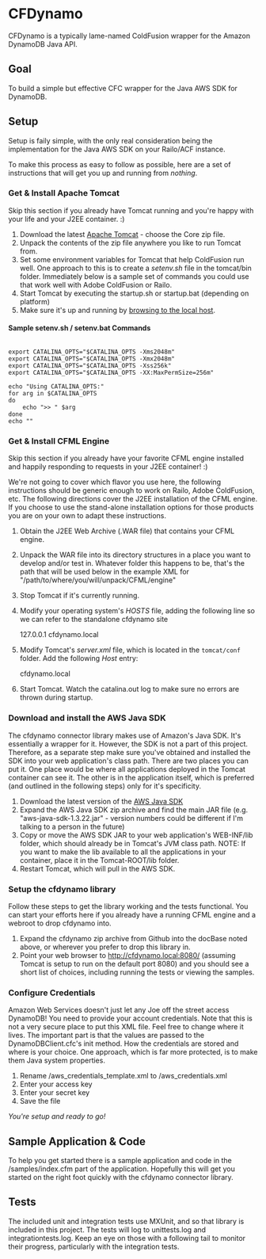 # CFDynamo #

CFDynamo is a typically lame-named ColdFusion wrapper for the Amazon DynamoDB Java API.

## Goal ##
To build a simple but effective CFC wrapper for the Java AWS SDK for DynamoDB.

## Setup ##
Setup is faily simple, with the only real consideration being the implementation for the Java AWS SDK on your Railo/ACF instance. 

To make this process as easy to follow as possible, here are a set of instructions that will get you up and running from _nothing_. 

### Get & Install Apache Tomcat ###
Skip this section if you already have Tomcat running and you're happy with your life and your J2EE container. :)

1. Download the latest [Apache Tomcat](http://tomcat.apache.org/download-70.cgi) - choose the Core zip file.
1. Unpack the contents of the zip file anywhere you like to run Tomcat from.
1. Set some environment variables for Tomcat that help ColdFusion run well.  One approach to this is to create a *setenv.sh* file in the tomcat/bin folder. Immediately below is a sample set of commands you could use that work well with Adobe ColdFusion or Railo.
1. Start Tomcat by executing the startup.sh or startup.bat (depending on platform)
1. Make sure it's up and running by [browsing to the local host](http://127.0.0.1:8080).

#### Sample setenv.sh / setenv.bat Commands ####
<pre><code>
export CATALINA_OPTS="$CATALINA_OPTS -Xms2048m"
export CATALINA_OPTS="$CATALINA_OPTS -Xmx2048m"
export CATALINA_OPTS="$CATALINA_OPTS -Xss256k"
export CATALINA_OPTS="$CATALINA_OPTS -XX:MaxPermSize=256m"

echo "Using CATALINA_OPTS:"
for arg in $CATALINA_OPTS
do
    echo ">> " $arg
done
echo ""
</code></pre>

### Get & Install CFML Engine ###
Skip this section if you already have your favorite CFML engine installed and happily responding to requests in your J2EE container! :)
 
We're not going to cover which flavor you use here, the following instructions should be generic enough to work on Railo, Adobe ColdFusion, etc.  The following directions cover the J2EE installation of the CFML engine. If you choose to use the stand-alone installation options for those products you are on your own to adapt these instructions.

1. Obtain the J2EE Web Archive (.WAR file) that contains your CFML engine.
1. Unpack the WAR file into its directory structures in a place you want to develop and/or test in. Whatever folder this happens to be, that's the path that will be used below in the example XML for "/path/to/where/you/will/unpack/CFML/engine"
1. Stop Tomcat if it's currently running.
1. Modify your operating system's *HOSTS* file, adding the following line so we can refer to the standalone cfdynamo site

	127.0.0.1	cfdynamo.local

1. Modify Tomcat's *server.xml* file, which is located in the <code>tomcat/conf</code> folder.  Add the following *Host* entry:

	<Host name="cfdynamo.local" appBase="webapps" unpackWARs="false" autodeploy="true">
		<Alias>cfdynamo.local</Alias>
		<Valve className="org.apache.catalina.valves.AccessLogValve" directory="logs" prefix="cfdynamo_access" suffix=".log" />
		<Context path="" docBase="/path/to/where/you/will/unpack/CFML/engine" />
	</Host>

1. Start Tomcat. Watch the catalina.out log to make sure no errors are thrown during startup.


### Download and install the AWS Java SDK ###
The cfdynamo connector library makes use of Amazon's Java SDK.  It's essentially a wrapper for it.  However, the SDK is not a part of this project.
Therefore, as a separate step make sure you've obtained and installed the SDK into your web application's class path.  There are two places you can
put it.  One place would be where all applications deployed in the Tomcat container can see it.  The other is in the application itself, which is
preferred (and outlined in the following steps) only for it's specificity.

1. Download the latest version of the [AWS Java SDK](http://aws.amazon.com/sdkforjava/)
1. Expand the AWS Java SDK zip archive and find the main JAR file (e.g. "aws-java-sdk-1.3.22.jar" - version numbers could be different if I'm talking to a person in the future)
1. Copy or move the AWS SDK JAR to your web application's WEB-INF/lib folder, which should already be in Tomcat's JVM class path. NOTE: If you want to make the lib available to all the applications in your container, place it in the Tomcat-ROOT/lib folder.
1. Restart Tomcat, which will pull in the AWS SDK.


### Setup the cfdynamo library ###
Follow these steps to get the library working and the tests functional.  You can start your efforts here if
you already have a running CFML engine and a webroot to drop cfdynamo into.

1. Expand the cfdynamo zip archive from Github into the docBase noted above, or wherever you prefer to drop this library in.
1. Point your web browser to http://cfdynamo.local:8080/ (assuming Tomcat is setup to run on the default port 8080) and you should see a short list of choices, including running the tests or viewing the samples.


### Configure Credentials ###
Amazon Web Services doesn't just let any Joe off the street access DynamoDB!  You need to provide your account credentials.
Note that this is not a very secure place to put this XML file.  Feel free to change where it lives.  The important part
is that the values are passed to the DynamoDBClient.cfc's init method.  How the credentials are stored and where is your choice.
One approach, which is far more protected, is to make them Java system properties.
1. Rename /aws_credentials_template.xml to /aws_credentials.xml
1. Enter your access key
1. Enter your secret key
1. Save the file

*You're setup and ready to go!*
  

## Sample Application & Code ##
To help you get started there is a sample application and code in the /samples/index.cfm part of the application.  Hopefully this will get you started on the right foot quickly with the
cfdynamo connector library.


## Tests ##
The included unit and integration tests use MXUnit, and so that library is included in this project. The tests
will log to unittests.log and integrationtests.log.  Keep an eye on those with a following tail to monitor their
progress, particularly with the integration tests.